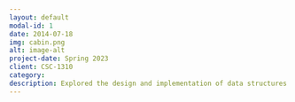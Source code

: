 ```yaml
---
layout: default
modal-id: 1
date: 2014-07-18
img: cabin.png
alt: image-alt
project-date: Spring 2023
client: CSC-1310
category: 
description: Explored the design and implementation of data structures like stacks, queues, and trees, focusing on algorithm efficiency. Applied these concepts in C++ to solve computational problems.
---
```

